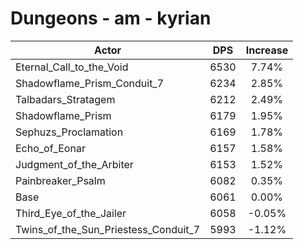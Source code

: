 # Dungeons - am - kyrian
| Actor | DPS | Increase |
|---|:---:|:---:|
|Eternal_Call_to_the_Void|6530|7.74%|
|Shadowflame_Prism_Conduit_7|6234|2.85%|
|Talbadars_Stratagem|6212|2.49%|
|Shadowflame_Prism|6179|1.95%|
|Sephuzs_Proclamation|6169|1.78%|
|Echo_of_Eonar|6157|1.58%|
|Judgment_of_the_Arbiter|6153|1.52%|
|Painbreaker_Psalm|6082|0.35%|
|Base|6061|0.00%|
|Third_Eye_of_the_Jailer|6058|-0.05%|
|Twins_of_the_Sun_Priestess_Conduit_7|5993|-1.12%|
